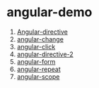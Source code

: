# angular-demo
1. <a href='http://jiangk1214.win/angulardemo/angular-directive/Angular-directive.html'>Angular-directive</a>
2. <a href='http://jiangk1214.win/angulardemo/angular-directive/angular-change.html'>angular-change</a>
3. <a href='http://jiangk1214.win/angulardemo/angular-directive/angular-click.html'>angular-click</a>
4. <a href='http://jiangk1214.win/angulardemo/angular-directive/angular-directive-2.html'>angular-directive-2</a>
5. <a href='http://jiangk1214.win/angulardemo/angular-directive/angular-form.html'>angular-form</a>
6. <a href='http://jiangk1214.win/angulardemo/angular-directive/angular-repeat.html'>angular-repeat</a>
7. <a href='http://jiangk1214.win/angulardemo/angular-directive/angular-scope.html'>angular-scope</a>
